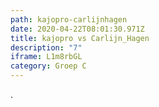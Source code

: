 ```yaml
---
path: kajopro-carlijnhagen
date: 2020-04-22T08:01:30.971Z
title: kajopro vs Carlijn_Hagen
description: "7"
iframe: L1m8rbGL
category: Groep C
---
```

.